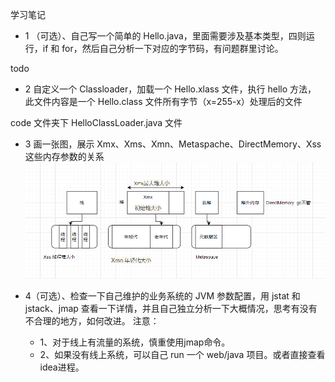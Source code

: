 学习笔记

- 1 （可选）、自己写一个简单的 Hello.java，里面需要涉及基本类型，四则运行，if 和
for，然后自己分析一下对应的字节码，有问题群里讨论。

todo

- 2 自定义一个 Classloader，加载一个 Hello.xlass 文件，执行 hello 方法，
 此文件内容是一个 Hello.class 文件所有字节（x=255-x）处理后的文件

code 文件夹下 HelloClassLoader.java 文件

- 3 画一张图，展示 Xmx、Xms、Xmn、Metaspache、DirectMemory、Xss
这些内存参数的关系
![avatar](./img/relation.png)


- 4（可选）、检查一下自己维护的业务系统的 JVM 参数配置，用 jstat 和 jstack、jmap
查看一下详情，并且自己独立分析一下大概情况，思考有没有不合理的地方，如何改进。
注意：
    - 1、对于线上有流量的系统，慎重使用jmap命令。
    - 2、如果没有线上系统，可以自己 run 一个 web/java 项目。或者直接查看idea进程。